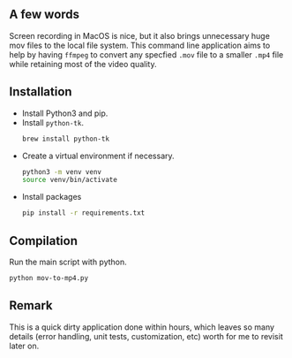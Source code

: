 ## A few words

Screen recording in MacOS is nice, 
but it also brings unnecessary huge mov files to the local file system.
This command line application aims to help
by having `ffmpeg` to convert any specfied `.mov` file to a smaller `.mp4` file 
while retaining most of the video quality.

## Installation

- Install Python3 and pip.
- Install `python-tk`.
    ```sh
    brew install python-tk
    ```
- Create a virtual environment if necessary.
    ```sh
    python3 -m venv venv
    source venv/bin/activate
    ```
- Install packages 
    ```sh
    pip install -r requirements.txt 
    ```

## Compilation

Run the main script with python.
```sh
python mov-to-mp4.py
```

## Remark
This is a quick dirty application done within hours, which leaves so many details (error handling, unit tests, customization, etc) worth for me to revisit later on.
